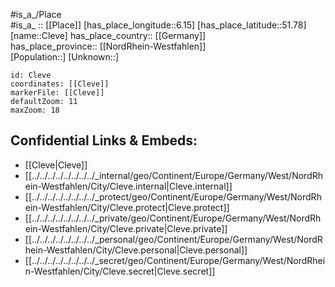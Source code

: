 ﻿---
location: [51.78,6.15] 
mapzoom: [7,12] 
mapmarker: city 
type: City
tags:
- geo/City


SpocWebEntityId: 29627
isDeleted: false
confidential: public

---
#is_a_/Place  
#is_a_ :: [[Place]] 
[has_place_longitude::6.15] 
[has_place_latitude::51.78] 
[name::Cleve] 
has_place_country:: [[Germany]]  
has_place_province:: [[NordRhein-Westfahlen]]  
[Population::] 
[Unknown::] 


```leaflet
id: Cleve
coordinates: [[Cleve]] 
markerFile: [[Cleve]] 
defaultZoom: 11 
maxZoom: 18
```


## Confidential Links & Embeds: 
- [[Cleve|Cleve]]  
- [[../../../../../../../../_internal/geo/Continent/Europe/Germany/West/NordRhein-Westfahlen/City/Cleve.internal|Cleve.internal]] 
- [[../../../../../../../../_protect/geo/Continent/Europe/Germany/West/NordRhein-Westfahlen/City/Cleve.protect|Cleve.protect]] 
- [[../../../../../../../../_private/geo/Continent/Europe/Germany/West/NordRhein-Westfahlen/City/Cleve.private|Cleve.private]] 
- [[../../../../../../../../_personal/geo/Continent/Europe/Germany/West/NordRhein-Westfahlen/City/Cleve.personal|Cleve.personal]] 
- [[../../../../../../../../_secret/geo/Continent/Europe/Germany/West/NordRhein-Westfahlen/City/Cleve.secret|Cleve.secret]] 
